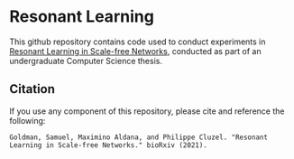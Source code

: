# Resonant Learning

This github repository contains code used to conduct experiments in [Resonant Learning in Scale-free Networks](https://www.biorxiv.org/content/10.1101/2021.11.10.468065v1.full.pdf), conducted as part of an undergraduate Computer Science thesis.


## Citation

If you use any component of this repository, please cite and reference the following:

```
Goldman, Samuel, Maximino Aldana, and Philippe Cluzel. "Resonant Learning in Scale-free Networks." bioRxiv (2021).
```
